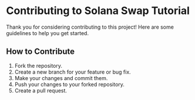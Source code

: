 # Contributing to Solana Swap Tutorial

Thank you for considering contributing to this project! Here are some guidelines to help you get started.

## How to Contribute
1. Fork the repository.
2. Create a new branch for your feature or bug fix.
3. Make your changes and commit them.
4. Push your changes to your forked repository.
5. Create a pull request.

